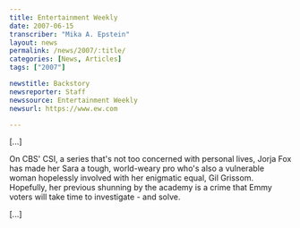 ```yaml
---
title: Entertainment Weekly
date: 2007-06-15
transcriber: "Mika A. Epstein"
layout: news
permalink: /news/2007/:title/
categories: [News, Articles]
tags: ["2007"]

newstitle: Backstory
newsreporter: Staff
newssource: Entertainment Weekly
newsurl: https://www.ew.com

---
```

[...]

On CBS' CSI, a series that's not too concerned with personal lives, Jorja Fox has made her Sara a tough, world-weary pro who's also a vulnerable woman hopelessly involved with her enigmatic equal, Gil Grissom. Hopefully, her previous shunning by the academy is a crime that Emmy voters will take time to investigate - and solve.

[...]
